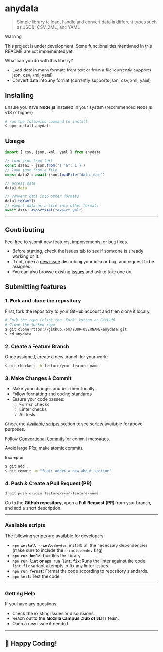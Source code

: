 # anydata

> Simple library to load, handle and convert data in different types such as JSON, CSV, XML, and YAML

> [!WARNING]
> This project is under development. Some functionalities mentioned in this README are not implemented yet.

What can you do with this library?

- Load data in many formats from text or from a file (currently supports json, csv, xml, yaml)
- Convert data into any format (currently supports json, csv, xml, yaml)

## Installing

Ensure you have **Node.js** installed in your system (recommended Node.js v18 or higher).

```sh
# run the following command to install
$ npm install anydata
```

## Usage

```ts
import { csv, json, xml, yaml } from anydata

// load json from text
const data1 = json.from('{ "a": 1 }')
// load json from a file
const data2 = await json.loadFile("data.json")

// access data
data1.data

// convert data into other formats
data1.toYaml()
// export data as a file into other formats
await data1.exportYaml("export.yml")

```

---

## Contributing

Feel free to submit new features, improvements, or bug fixes.

- Before starting, check the Issues tab to see if someone is already working on it.
- If not, open a [new issue](https://github.com/Mozilla-Campus-Club-of-SLIIT/anydata/issues/new) describing your idea or bug, and request to be assigned.
- You can also browse existing [issues](https://github.com/Mozilla-Campus-Club-of-SLIIT/anydata/issues) and ask to take one on.

## Submitting features

### 1. Fork and clone the repository

First, fork the repository to your GitHub account and then clone it locally.

```sh
# Fork the repo (click the 'Fork' button on GitHub)
# Clone the forked repo
$ git clone https://github.com/YOUR-USERNAME/anydata.git
$ cd anydata
```

### 2. Create a Feature Branch

Once assigned, create a new branch for your work:

```sh
$ git checkout -b feature/your-feature-name
```

### 3. Make Changes & Commit

- Make your changes and test them locally.
- Follow formatting and coding standards
- Ensure your code passes:
  - Format checks
  - Linter checks
  - All tests

Check the [Available scripts](#available-scripts) section to see scripts available for above purposes.

Follow [Conventional Commits](https://www.conventionalcommits.org/) for commit messages.

Avoid large PRs; make atomic commits.

Example:

```sh
$ git add .
$ git commit -m "feat: added a new about section"
```

### 4. Push & Create a Pull Request (PR)

```sh
$ git push origin feature/your-feature-name
```

Go to the **GitHub repository**, open a **Pull Request (PR)** from your branch, and add a short description.

---

### Available scripts

The following scripts are available for developers

- **`npm install --include=dev`**: installs all the necessary dependencies (make sure to include the `--include=dev` flag)
- **`npm run build`**: bundles the library
- **`npm run lint` or `npm run lint:fix`**: Runs the linter against the code. `lint:fix` variant attempts to fix any linter issues.
- **`npm run format`**: Format the code according to repository standards.
- **`npm test`**: Test the code

---

### Getting Help

If you have any questions:

- Check the existing issues or discussions.
- Reach out to the **Mozilla Campus Club of SLIIT** team.
- Open a new issue if needed.

---

## 🎉 Happy Coding!
